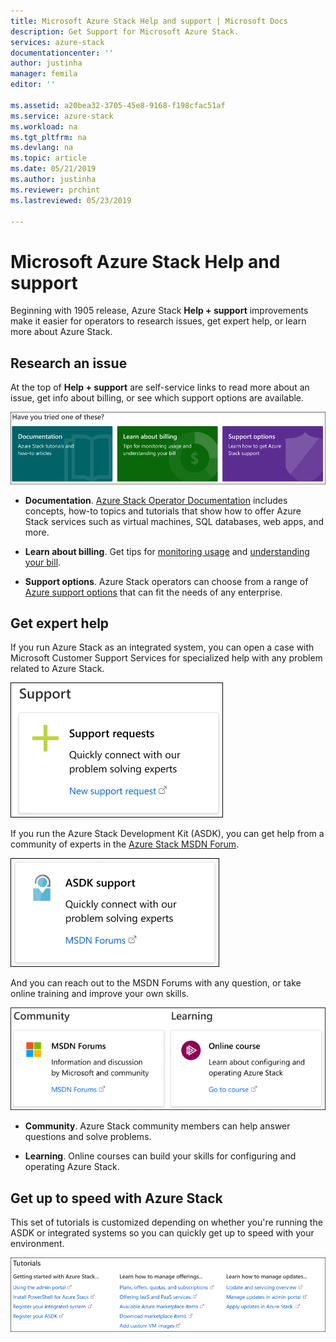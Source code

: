```yaml
---
title: Microsoft Azure Stack Help and support | Microsoft Docs
description: Get Support for Microsoft Azure Stack.
services: azure-stack
documentationcenter: ''
author: justinha
manager: femila
editor: ''

ms.assetid: a20bea32-3705-45e8-9168-f198cfac51af
ms.service: azure-stack
ms.workload: na
ms.tgt_pltfrm: na
ms.devlang: na
ms.topic: article
ms.date: 05/21/2019
ms.author: justinha
ms.reviewer: prchint
ms.lastreviewed: 05/23/2019

---
```

# Microsoft Azure Stack Help and support

Beginning with 1905 release, Azure Stack **Help + support** improvements make it easier for operators to research issues, get expert help, or learn more about Azure Stack. 

## Research an issue

At the top of **Help + support** are self-service links to read more about an issue, get info about billing, or see which support options are available. 

![Self-service support](media/azure-stack-help-and-support/get-support-tiles.png)

- **Documentation**. [Azure Stack Operator Documentation](index.yml) includes concepts, how-to topics and tutorials that show how to offer Azure Stack services such as virtual machines, SQL databases, web apps, and more. 

- **Learn about billing**. Get tips for [monitoring usage](azure-stack-usage-reporting.md) and [understanding your bill](azure-stack-billing-and-chargeback.md).

- **Support options**. Azure Stack operators can choose from a range of [Azure support options](https://azure.microsoft.com/support/options/) that can fit the needs of any enterprise. 

## Get expert help 

If you run Azure Stack as an integrated system, you can open a case with Microsoft Customer Support Services for specialized help with any problem related to Azure Stack.  

![Get expert help for integrated systems](media/azure-stack-help-and-support/get-support-integrated.png)

If you run the Azure Stack Development Kit (ASDK), you can get help from a community of experts in the [Azure Stack MSDN Forum](https://social.msdn.microsoft.com/Forums/azure/home?forum=azurestack).

![Get expert help for ASDK](media/azure-stack-help-and-support/get-support-asdk.png)

And you can reach out to the MSDN Forums with any question, or take online training and improve your own skills. 

![Get expert help](media/azure-stack-help-and-support/get-support-cards.png)

- **Community**. Azure Stack community members can help answer questions and solve problems.

- **Learning**. Online courses can build your skills for configuring and operating Azure Stack. 

## Get up to speed with Azure Stack

This set of tutorials is customized depending on whether you're running the ASDK or integrated systems so you can quickly get up to speed with your environment. 

![Get support tutorials](media/azure-stack-help-and-support/get-support-tutorials.png)